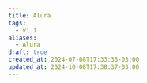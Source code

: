 ```yaml
---
title: Alura
tags:
  - v1.1
aliases:
  - Alura
draft: true
created_at: 2024-07-08T17:33:33-03:00
updated_at: 2024-10-08T17:38:37-03:00
---
```


